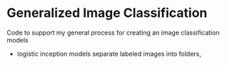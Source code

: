 # Generalized Image Classification

Code to support my general process for creating an image classification models

- logistic inception models
    separate labeled images into folders,
